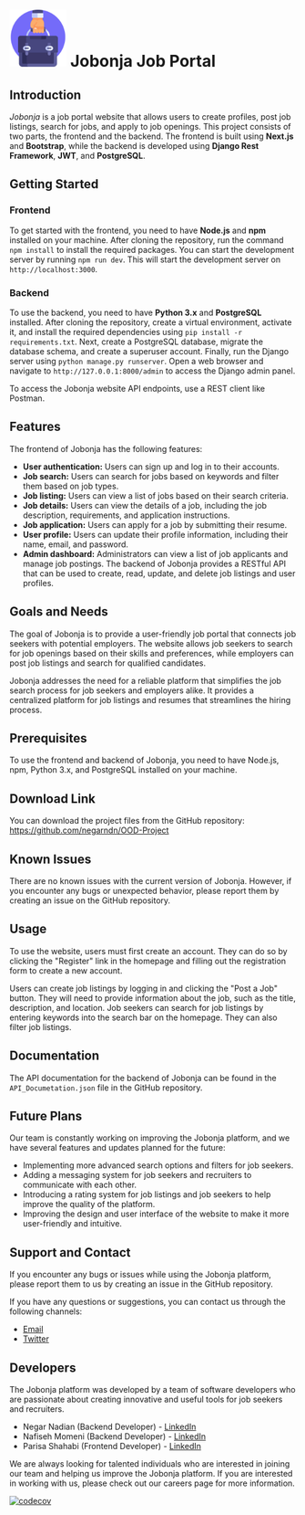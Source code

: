 <h1>
<img src="frontend/public/images/logo.png" alt= “” width="100" height="100">
  Jobonja Job Portal
</h1>


## Introduction
*Jobonja* is a job portal website that allows users to create profiles, post job listings, search for jobs, and apply to job openings. This project consists of two parts, the frontend and the backend. The frontend is built using **Next.js** and **Bootstrap**, while the backend is developed using **Django Rest Framework**, **JWT**, and **PostgreSQL**.

## Getting Started
### Frontend
To get started with the frontend, you need to have **Node.js** and **npm** installed on your machine. After cloning the repository, run the command `npm install` to install the required packages. You can start the development server by running `npm run dev`. This will start the development server on `http://localhost:3000`.

### Backend
To use the backend, you need to have **Python 3.x** and **PostgreSQL** installed. After cloning the repository, create a virtual environment, activate it, and install the required dependencies using `pip install -r requirements.txt`. Next, create a PostgreSQL database, migrate the database schema, and create a superuser account. Finally, run the Django server using `python manage.py runserver`. Open a web browser and navigate to `http://127.0.0.1:8000/admin` to access the Django admin panel.

To access the Jobonja website API endpoints, use a REST client like Postman.

## Features
The frontend of Jobonja has the following features:

- **User authentication:** Users can sign up and log in to their accounts.
- **Job search:** Users can search for jobs based on keywords and filter them based on job types.
- **Job listing:** Users can view a list of jobs based on their search criteria.
- **Job details:** Users can view the details of a job, including the job description, requirements, and application instructions.
- **Job application:** Users can apply for a job by submitting their resume.
- **User profile:** Users can update their profile information, including their name, email, and password.
- **Admin dashboard:** Administrators can view a list of job applicants and manage job postings.
The backend of Jobonja provides a RESTful API that can be used to create, read, update, and delete job listings and user profiles.

## Goals and Needs
The goal of Jobonja is to provide a user-friendly job portal that connects job seekers with potential employers. The website allows job seekers to search for job openings based on their skills and preferences, while employers can post job listings and search for qualified candidates.

Jobonja addresses the need for a reliable platform that simplifies the job search process for job seekers and employers alike. It provides a centralized platform for job listings and resumes that streamlines the hiring process.

## Prerequisites
To use the frontend and backend of Jobonja, you need to have Node.js, npm, Python 3.x, and PostgreSQL installed on your machine.

## Download Link
You can download the project files from the GitHub repository: https://github.com/negarndn/OOD-Project

## Known Issues
There are no known issues with the current version of Jobonja. However, if you encounter any bugs or unexpected behavior, please report them by creating an issue on the GitHub repository.

## Usage
To use the website, users must first create an account. They can do so by clicking the "Register" link in the homepage and filling out the registration form to create a new account.

Users can create job listings by logging in and clicking the "Post a Job" button. They will need to provide information about the job, such as the title, description, and location. Job seekers can search for job listings by entering keywords into the search bar on the homepage. They can also filter job listings.

## Documentation
The API documentation for the backend of Jobonja can be found in the `API_Documetation.json` file in the GitHub repository.

## Future Plans
Our team is constantly working on improving the Jobonja platform, and we have several features and updates planned for the future:

- Implementing more advanced search options and filters for job seekers.
- Adding a messaging system for job seekers and recruiters to communicate with each other.
- Introducing a rating system for job listings and job seekers to help improve the quality of the platform.
- Improving the design and user interface of the website to make it more user-friendly and intuitive.

## Support and Contact
If you encounter any bugs or issues while using the Jobonja platform, please report them to us by creating an issue in the GitHub repository.

If you have any questions or suggestions, you can contact us through the following channels:

- [Email](support@jobonja.com)
- [Twitter](https://twitter.com/MadLlamaGames?s=20)

## Developers
The Jobonja platform was developed by a team of software developers who are passionate about creating innovative and useful tools for job seekers and recruiters.

- Negar Nadian (Backend Developer) - [LinkedIn](https://www.linkedin.com/in/negar-nadian-404914198/)
- Nafiseh Momeni (Backend Developer) - [LinkedIn](https://www.linkedin.com/in/nafiseh-momeni-499146144/)
- Parisa Shahabi (Frontend Developer) - [LinkedIn](https://www.linkedin.com/in/parisa-shahabi/)

We are always looking for talented individuals who are interested in joining our team and helping us improve the Jobonja platform. If you are interested in working with us, please check out our careers page for more information.

[![codecov](https://codecov.io/github/negarndn/OOD-Project/branch/main/graph/badge.svg?token=QDULE5H92J)](https://codecov.io/github/negarndn/OOD-Project)

